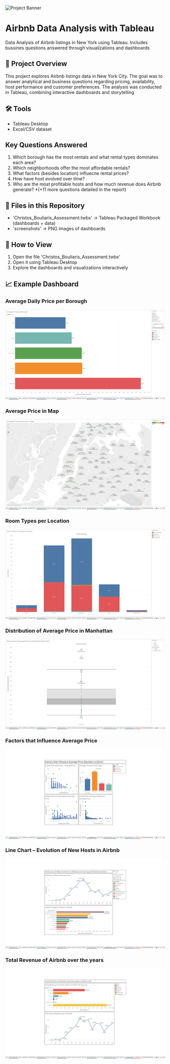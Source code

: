 ![Project Banner](screenshots/banner_pro.png)
# Airbnb Data Analysis with Tableau
Data Analysis of Airbnb listings in New York using Tableau. Includes bussines questions answered through visualizations and dashboards
## 📌 Project Overview
This project explores Airbnb listings data in New York City.
The goal was to answer analytical and business questions regarding pricing, availability, host performance and customer preferences.
The analysis was conducted in Tableau, combining interactive dashboards and storytelling
## 🛠 Tools
- Tableau Desktop
- Excel/CSV dataset
## Key Questions Answered
1. Which borough has the most rentals and what rental types dominates each area?
2. Which neighborhoods offer the most affordable rentals?
3. What factors (besides location) influecne rental prices?
4. How have host evolved over time?
5. Who are the most profitable hosts and how much revenue does Airbnb generate?
*(+11 more questions detailed in the report)
## 📂 Files in this Repository 
- 'Christos_Bouliaris_Assessment.twbx' -> Tableau Packaged Workbook (dashboards + data)
- 'screenshots' -> PNG images of dashboards
## 🚀 How to View
1. Open the file 'Christos_Bouliaris_Assessment.twbx'
2. Open it using Tableau Desktop
3. Explore the dashboards and visualizations interactively
## 📈 Εxample Dashboard
### Average Daily Price per Borough
![Average Price per Borough](screenshots/average_price_per_borough.png)
### Average Price in Map
![Average Price in Map](screenshots/map.png)
### Room Types per Location
![Room Types per Location](screenshots/room_type_per_location.png)
### Distribution of Average Price in Manhattan
![Distribution in Manhattan](screenshots/distribution_Manhattan.png)
### Factors that Influence Average Price
![Factors Average Price](screenshots/factors_average_price.png)
### Line Chart – Evolution of New Hosts in Airbnb
![Line Chart](screenshots/line_chart.png)
### Total Revenue of Airbnb over the years
![Airbnb Revenue](screenshots/airbnb_revenue.png)





